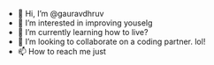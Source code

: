 - 👋 Hi, I’m @gauravdhruv
- 👀 I’m interested in improving youselg
- 🌱 I’m currently learning how to live?
- 💞️ I’m looking to collaborate on a coding partner. lol!
- 📫 How to reach me just 

<!---
gauravdhruv/gauravdhruv is a ✨ special ✨ repository because its `README.md` (this file) appears on your GitHub profile.
You can click the Preview link to take a look at your changes.
--->
